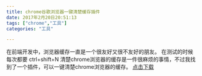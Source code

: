 ```yaml
---
title: chrome谷歌浏览器一键清楚缓存插件
date: 2017年2月20日20:51:13
tags: ["chrome","工具"]
categories: "工具"

---
```



在前端开发中，浏览器缓存一直是一个很友好又很不友好的朋友。
在测试的时候每次都要 ctrl+shift+N  清楚chrome浏览器的缓存是一件很麻烦的事情，不过我找到了一个插件，可以一键清楚chrome浏览器的缓存。
[点击下载](http://pan.baidu.com/s/1gf1IJrd)